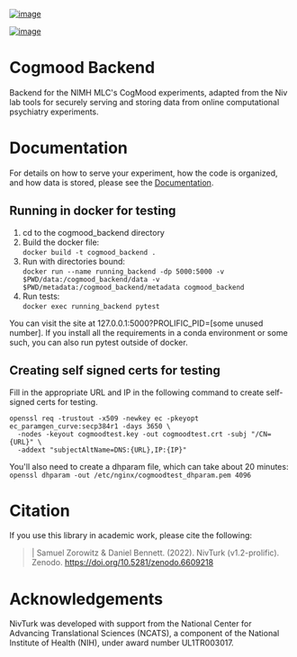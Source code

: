 [![image](https://img.shields.io/github/license/mashape/apistatus.svg)](https://github.com/nivlab/NivLink/blob/master/LICENSE)

[![image](https://zenodo.org/badge/182183266.svg)](https://zenodo.org/badge/latestdoi/182183266)

# Cogmood Backend

Backend for the NIMH MLC's CogMood experiments, adapted from the Niv
lab tools for securely serving and storing data from online
computational psychiatry experiments.

# Documentation

For details on how to serve your experiment, how the code is organized,
and how data is stored, please see the
[Documentation](https://nivlab.github.io/nivturk).

## Running in docker for testing
1. cd to the cogmood_backend directory
2. Build the docker file:  
    `docker build -t cogmood_backend .`
3. Run with directories bound:  
    `docker run --name running_backend -dp 5000:5000 -v $PWD/data:/cogmood_backend/data -v $PWD/metadata:/cogmood_backend/metadata cogmood_backend`
4. Run tests:  
    `docker exec running_backend pytest`  

You can visit the site at 127.0.0.1:5000?PROLIFIC_PID=[some unused number]. 
If you install all the requirements in a conda environment or some such, 
you can also run pytest outside of docker.

## Creating self signed certs for testing
Fill in the appropriate URL and IP in the following command to create self-signed certs for testing.

```
openssl req -trustout -x509 -newkey ec -pkeyopt ec_paramgen_curve:secp384r1 -days 3650 \
  -nodes -keyout cogmoodtest.key -out cogmoodtest.crt -subj "/CN={URL}" \
  -addext "subjectAltName=DNS:{URL},IP:{IP}"
```

You'll also need to create a dhparam file, which can take about 20 minutes:
`openssl dhparam -out /etc/nginx/cogmoodtest_dhparam.pem 4096`

# Citation

If you use this library in academic work, please cite the following:

> | Samuel Zorowitz & Daniel Bennett. (2022). NivTurk (v1.2-prolific).
>   Zenodo. <https://doi.org/10.5281/zenodo.6609218>

# Acknowledgements

NivTurk was developed with support from the National Center for
Advancing Translational Sciences (NCATS), a component of the National
Institute of Health (NIH), under award number UL1TR003017.
